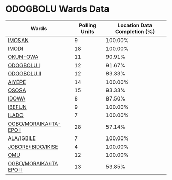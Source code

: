 
# ODOGBOLU Wards Data

| Wards | Polling Units | Location Data Completion (%) |
| ---- | ----- | ------- |
| [IMOSAN](./wards/17449-imosan) | 9 | 100.00% |
| [IMODI](./wards/17450-imodi) | 18 | 100.00% |
| [OKUN-OWA](./wards/17451-okun-owa) | 11 | 90.91% |
| [ODOGBOLU  I](./wards/17452-odogbolu-i) | 12 | 91.67% |
| [ODOGBOLU  II](./wards/17453-odogbolu-ii) | 12 | 83.33% |
| [AIYEPE](./wards/17454-aiyepe) | 14 | 100.00% |
| [OSOSA](./wards/17455-ososa) | 15 | 93.33% |
| [IDOWA](./wards/17456-idowa) | 8 | 87.50% |
| [IBEFUN](./wards/17457-ibefun) | 9 | 100.00% |
| [ILADO](./wards/17458-ilado) | 7 | 100.00% |
| [OGBO/MORAIKA/ITA-EPO  I](./wards/17459-ogbo/moraika/ita-epo-i) | 28 | 57.14% |
| [ALA/IGBILE](./wards/17460-ala/igbile) | 7 | 100.00% |
| [JOBORE/IBIDO/IKISE](./wards/17461-jobore/ibido/ikise) | 4 | 100.00% |
| [OMU](./wards/17462-omu) | 12 | 100.00% |
| [OGBO/MORAIKA/ITA EPO II](./wards/17463-ogbo/moraika/ita-epo-ii) | 13 | 53.85% |




